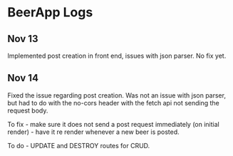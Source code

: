 # BeerApp Logs

## Nov 13

Implemented post creation in front end, issues with json parser. No fix yet.

## Nov 14

Fixed the issue regarding post creation. Was not an issue with json parser, but had to do with the no-cors header with the fetch api not sending the request body.

To fix - make sure it does not send a post request immediately (on initial render) - have it re render whenever a new beer is posted.

To do - UPDATE and DESTROY routes for CRUD.
